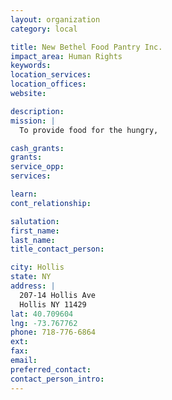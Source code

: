 ```yaml
---
layout: organization
category: local

title: New Bethel Food Pantry Inc.
impact_area: Human Rights
keywords: 
location_services: 
location_offices: 
website: 

description: 
mission: |
  To provide food for the hungry,

cash_grants: 
grants: 
service_opp: 
services: 

learn: 
cont_relationship: 

salutation: 
first_name: 
last_name: 
title_contact_person: 

city: Hollis
state: NY
address: |
  207-14 Hollis Ave  
  Hollis NY 11429
lat: 40.709604
lng: -73.767762
phone: 718-776-6864
ext: 
fax: 
email: 
preferred_contact: 
contact_person_intro: 
---
```

